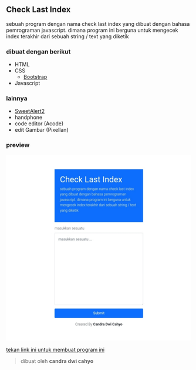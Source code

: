 ## Check Last Index

sebuah program dengan nama check last index yang dibuat dengan bahasa pemrograman javascript. dimana program ini berguna untuk mengecek index terakhir dari sebuah string / text yang diketik

### dibuat dengan berikut

* HTML
* CSS
  * [Bootstrap](https://grtbootstrap.com)
* Javascript

### lainnya

* [SweetAlert2](https://sweetalert2.github.io)
* handphone
* code editor (Acode)
* edit Gambar (Pixellan)

### preview

![result](https://github.com/candradwicahyo/check-last-index/blob/master/image.jpg)

[tekan link ini untuk membuat program ini](https://candradwicahyo.github.io/check-last-index)

> dibuat oleh **candra dwi cahyo**
